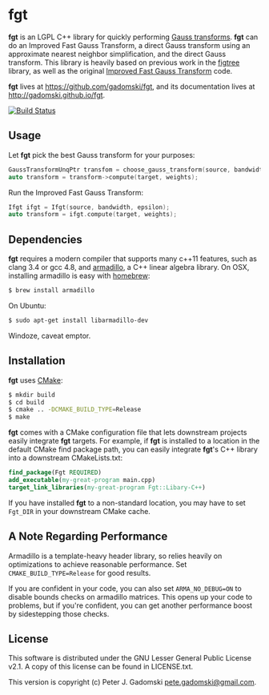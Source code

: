 # fgt

**fgt** is an LGPL C++ library for quickly performing [Gauss transforms](https://en.wikipedia.org/wiki/Weierstrass_transform).
**fgt** can do an Improved Fast Gauss Transform, a direct Gauss transform using an approximate nearest neighbor simplification, and the direct Gauss transform.
This library is heavily based on previous work in the [figtree](https://github.com/vmorariu/figtree) library, as well as the original [Improved Fast Gauss Transform](http://www.umiacs.umd.edu/labs/cvl/pirl/vikas/Software/IFGT/IFGT_code.htm) code.

**fgt** lives at https://github.com/gadomski/fgt, and its documentation lives at http://gadomski.github.io/fgt.

[![Build Status](https://travis-ci.org/gadomski/fgt.svg?branch=master)](https://travis-ci.org/gadomski/fgt)


## Usage

Let **fgt** pick the best Gauss transform for your purposes:

```cpp
GaussTransformUnqPtr transfom = choose_gauss_transform(source, bandwidth, epsilon);
auto transform = transform->compute(target, weights);
```

Run the Improved Fast Gauss Transform:

```cpp
Ifgt ifgt = Ifgt(source, bandwidth, epsilon);
auto transform = ifgt.compute(target, weights);
```

## Dependencies


**fgt** requires a modern compiler that supports many c++11 features, such as clang 3.4 or gcc 4.8, and [armadillo](http://arma.sourceforge.net/), a C++ linear algebra library.
On OSX, installing armadillo is easy with [homebrew](http://brew.sh/):

```bash
$ brew install armadillo
```

On Ubuntu:

```bash
$ sudo apt-get install libarmadillo-dev
```

Windoze, caveat emptor.


## Installation

**fgt** uses [CMake](http://www.cmake.org/):

```bash
$ mkdir build
$ cd build
$ cmake .. -DCMAKE_BUILD_TYPE=Release
$ make
```

**fgt** comes with a CMake configuration file that lets downstream projects easily integrate **fgt** targets.
For example, if **fgt** is installed to a location in the default CMake find package path, you can easily integrate **fgt**'s C++ library into a downstream CMakeLists.txt:

```cmake
find_package(Fgt REQUIRED)
add_executable(my-great-program main.cpp)
target_link_libraries(my-great-program Fgt::Libary-C++)
```

If you have installed **fgt** to a non-standard location, you may have to set `Fgt_DIR` in your downstream CMake cache.


## A Note Regarding Performance

Armadillo is a template-heavy header library, so relies heavily on optimizations to achieve reasonable performance.
Set `CMAKE_BUILD_TYPE=Release` for good results.

If you are confident in your code, you can also set `ARMA_NO_DEBUG=ON` to disable bounds checks on armadillo matrices.
This opens up your code to problems, but if you're confident, you can get another performance boost by sidestepping those checks.


## License

This software is distributed under the GNU Lesser General Public License v2.1.
A copy of this license can be found in LICENSE.txt.

This version is copyright (c) Peter J. Gadomski <pete.gadomski@gmail.com>.
